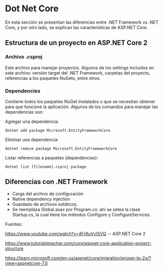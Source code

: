 # Dot Net Core

En esta sección se presentan las diferencias entre .NET Framework vs .NET Core, y por otro lado, se explican las características de ASP.NET Core.

## Estructura de un proyecto en ASP.NET Core 2

### Archivo .csproj

Este archivo para manejar proyectos. Algunos de los settings incluídos en este archivo: versión target del .NET Framework, carpetas del proyecto, referencias a los paquetes NuGets, entre otros.

### Dependencies
Contiene todos los paquetes NuGet instalados o que se necesitan obtener para que funcione la aplicación. Algunos de los comandos para manejar las dependencias son:

Agregar una dependencia:
```
dotnet add package Microsoft.EntityFrameworkCore
```
Eliminar una dependencia:
```
dotnet remove package Microsoft.EntityFrameworkCore
```
Listar referencias a paquetes (dependencias):
```
dotnet list [filename].csproj package
```



## Diferencias con .NET Framework

- Carga del archivo de configuración
- Native dependency injection
- Guardado de archivos estáticos.
- Se reemplaza Global.asax por Program.cs: ahí se setea la clase Startup.cs, la cual tiene los métodos Configure y ConfigureServices.

Fuentes:

https://www.youtube.com/watch?v=4FrKuVvISVQ -- ASP.NET Core 2

https://www.tutorialsteacher.com/core/aspnet-core-application-project-structure

https://learn.microsoft.com/en-us/aspnet/core/migration/proper-to-2x/?view=aspnetcore-7.0

